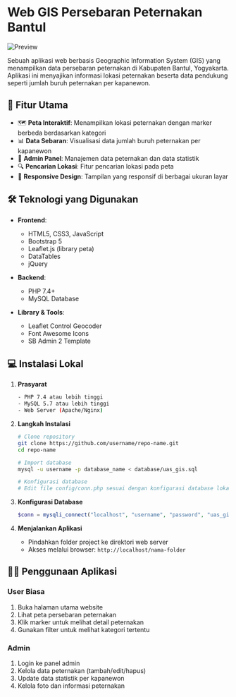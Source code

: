 # Web GIS Persebaran Peternakan Bantul

![Preview](images/preview.png)

Sebuah aplikasi web berbasis Geographic Information System (GIS) yang menampilkan data persebaran peternakan di Kabupaten Bantul, Yogyakarta. Aplikasi ini menyajikan informasi lokasi peternakan beserta data pendukung seperti jumlah buruh peternakan per kapanewon.

## 🚀 Fitur Utama

- 🗺️ **Peta Interaktif**: Menampilkan lokasi peternakan dengan marker berbeda berdasarkan kategori
- 📊 **Data Sebaran**: Visualisasi data jumlah buruh peternakan per kapanewon
- 👥 **Admin Panel**: Manajemen data peternakan dan data statistik
- 🔍 **Pencarian Lokasi**: Fitur pencarian lokasi pada peta
- 📱 **Responsive Design**: Tampilan yang responsif di berbagai ukuran layar

## 🛠️ Teknologi yang Digunakan

- **Frontend**:

  - HTML5, CSS3, JavaScript
  - Bootstrap 5
  - Leaflet.js (library peta)
  - DataTables
  - jQuery

- **Backend**:

  - PHP 7.4+
  - MySQL Database

- **Library & Tools**:
  - Leaflet Control Geocoder
  - Font Awesome Icons
  - SB Admin 2 Template

## 💻 Instalasi Lokal

1. **Prasyarat**

   ```bash
   - PHP 7.4 atau lebih tinggi
   - MySQL 5.7 atau lebih tinggi
   - Web Server (Apache/Nginx)
   ```

2. **Langkah Instalasi**

   ```bash
   # Clone repository
   git clone https://github.com/username/repo-name.git
   cd repo-name

   # Import database
   mysql -u username -p database_name < database/uas_gis.sql

   # Konfigurasi database
   # Edit file config/conn.php sesuai dengan konfigurasi database lokal
   ```

3. **Konfigurasi Database**

   ```php
   $conn = mysqli_connect("localhost", "username", "password", "uas_gis");
   ```

4. **Menjalankan Aplikasi**
   - Pindahkan folder project ke direktori web server
   - Akses melalui browser: `http://localhost/nama-folder`

## 👨‍💻 Penggunaan Aplikasi

### User Biasa

1. Buka halaman utama website
2. Lihat peta persebaran peternakan
3. Klik marker untuk melihat detail peternakan
4. Gunakan filter untuk melihat kategori tertentu

### Admin

1. Login ke panel admin
2. Kelola data peternakan (tambah/edit/hapus)
3. Update data statistik per kapanewon
4. Kelola foto dan informasi peternakan
